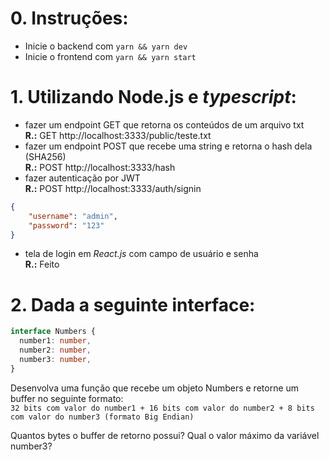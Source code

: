 # 0. Instruções:
- Inicie o backend com `yarn && yarn dev`
- Inicie o frontend com `yarn && yarn start`
# 1. Utilizando Node.js e *typescript*:
- fazer um endpoint GET que retorna os conteúdos de um arquivo txt  
**R.:** GET http://localhost:3333/public/teste.txt
- fazer um endpoint POST que recebe uma string e retorna o hash dela (SHA256)  
**R.:** POST http://localhost:3333/hash
- fazer autenticação por JWT  
**R.:** POST http://localhost:3333/auth/signin 
```json
{
	"username": "admin",
	"password": "123"
}
```
- tela de login em *React.js* com campo de usuário e senha  
**R.:** Feito


# 2. Dada a seguinte interface:

```ts
interface Numbers {
  number1: number,
  number2: number,
  number3: number,
}
```

Desenvolva uma função que recebe um objeto Numbers e retorne um buffer no seguinte formato:  
```32 bits com valor do number1 + 16 bits com valor do number2 + 8 bits com valor do number3 (formato Big Endian)```

Quantos bytes o buffer de retorno possui?
Qual o valor máximo da variável number3?
